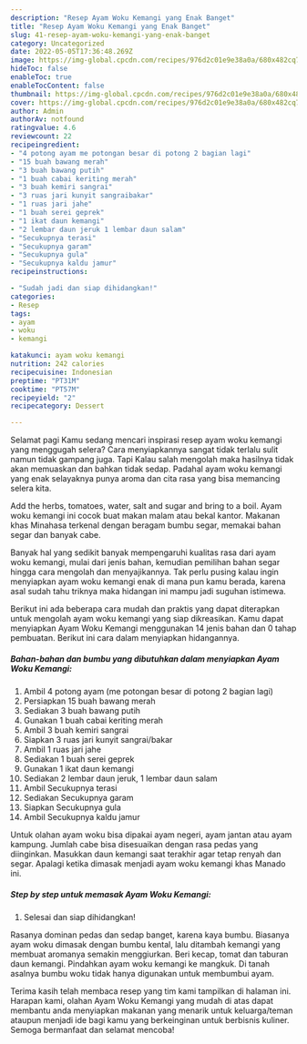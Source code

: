 ```yaml
---
description: "Resep Ayam Woku Kemangi yang Enak Banget"
title: "Resep Ayam Woku Kemangi yang Enak Banget"
slug: 41-resep-ayam-woku-kemangi-yang-enak-banget
category: Uncategorized
date: 2022-05-05T17:36:48.269Z
image: https://img-global.cpcdn.com/recipes/976d2c01e9e38a0a/680x482cq70/ayam-woku-kemangi-foto-resep-utama.jpg
hideToc: false
enableToc: true
enableTocContent: false
thumbnail: https://img-global.cpcdn.com/recipes/976d2c01e9e38a0a/680x482cq70/ayam-woku-kemangi-foto-resep-utama.jpg
cover: https://img-global.cpcdn.com/recipes/976d2c01e9e38a0a/680x482cq70/ayam-woku-kemangi-foto-resep-utama.jpg
author: Admin
authorAv: notfound
ratingvalue: 4.6
reviewcount: 22
recipeingredient:
- "4 potong ayam me potongan besar di potong 2 bagian lagi"
- "15 buah bawang merah"
- "3 buah bawang putih"
- "1 buah cabai keriting merah"
- "3 buah kemiri sangrai"
- "3 ruas jari kunyit sangraibakar"
- "1 ruas jari jahe"
- "1 buah serei geprek"
- "1 ikat daun kemangi"
- "2 lembar daun jeruk 1 lembar daun salam"
- "Secukupnya terasi"
- "Secukupnya garam"
- "Secukupnya gula"
- "Secukupnya kaldu jamur"
recipeinstructions:

- "Sudah jadi dan siap dihidangkan!"
categories:
- Resep
tags:
- ayam
- woku
- kemangi

katakunci: ayam woku kemangi 
nutrition: 242 calories
recipecuisine: Indonesian
preptime: "PT31M"
cooktime: "PT57M"
recipeyield: "2"
recipecategory: Dessert

---
```



Selamat pagi Kamu sedang mencari inspirasi resep ayam woku kemangi yang menggugah selera? Cara menyiapkannya sangat tidak terlalu sulit namun tidak gampang juga. Tapi Kalau salah mengolah maka hasilnya tidak akan memuaskan dan bahkan tidak sedap. Padahal ayam woku kemangi yang enak selayaknya punya aroma dan cita rasa yang bisa memancing selera kita.


Add the herbs, tomatoes, water, salt and sugar and bring to a boil. Ayam woku kemangi ini cocok buat makan malam atau bekal kantor. Makanan khas Minahasa terkenal dengan beragam bumbu segar, memakai bahan segar dan banyak cabe.

Banyak hal yang sedikit banyak mempengaruhi kualitas rasa dari ayam woku kemangi, mulai dari jenis bahan, kemudian pemilihan bahan segar hingga cara mengolah dan menyajikannya. Tak perlu pusing kalau ingin menyiapkan ayam woku kemangi enak di mana pun kamu berada, karena asal sudah tahu triknya maka hidangan ini mampu jadi suguhan istimewa.


Berikut ini ada beberapa cara mudah dan praktis yang dapat diterapkan untuk mengolah ayam woku kemangi yang siap dikreasikan. Kamu dapat menyiapkan Ayam Woku Kemangi menggunakan 14 jenis bahan dan 0 tahap pembuatan. Berikut ini cara dalam menyiapkan hidangannya.

<!--inarticleads1-->

##### Bahan-bahan dan bumbu yang dibutuhkan dalam menyiapkan Ayam Woku Kemangi:

1. Ambil 4 potong ayam (me potongan besar di potong 2 bagian lagi)
1. Persiapkan 15 buah bawang merah
1. Sediakan 3 buah bawang putih
1. Gunakan 1 buah cabai keriting merah
1. Ambil 3 buah kemiri sangrai
1. Siapkan 3 ruas jari kunyit sangrai/bakar
1. Ambil 1 ruas jari jahe
1. Sediakan 1 buah serei geprek
1. Gunakan 1 ikat daun kemangi
1. Sediakan 2 lembar daun jeruk, 1 lembar daun salam
1. Ambil Secukupnya terasi
1. Sediakan Secukupnya garam
1. Siapkan Secukupnya gula
1. Ambil Secukupnya kaldu jamur


Untuk olahan ayam woku bisa dipakai ayam negeri, ayam jantan atau ayam kampung. Jumlah cabe bisa disesuaikan dengan rasa pedas yang diinginkan. Masukkan daun kemangi saat terakhir agar tetap renyah dan segar. Apalagi ketika dimasak menjadi ayam woku kemangi khas Manado ini. 

<!--inarticleads2-->

##### Step by step untuk memasak Ayam Woku Kemangi:


1. Selesai dan siap dihidangkan!

Rasanya dominan pedas dan sedap banget, karena kaya bumbu. Biasanya ayam woku dimasak dengan bumbu kental, lalu ditambah kemangi yang membuat aromanya semakin menggiurkan. Beri kecap, tomat dan taburan daun kemangi. Pindahkan ayam woku kemangi ke mangkuk. Di tanah asalnya bumbu woku tidak hanya digunakan untuk membumbui ayam. 

Terima kasih telah membaca resep yang tim kami tampilkan di halaman ini. Harapan kami, olahan Ayam Woku Kemangi yang mudah di atas dapat membantu anda menyiapkan makanan yang menarik untuk keluarga/teman ataupun menjadi ide bagi kamu yang berkeinginan untuk berbisnis kuliner. Semoga bermanfaat dan selamat mencoba!
